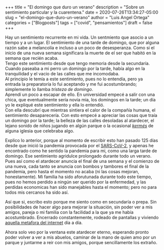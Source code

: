 +++
title = "El domingo que duro un verano"
description = "Sobre un sentimiento particular y la cuarentena."
date = 2020-07-26T13:34:27-05:00
slug = "el-domingo-que-duro-un-verano"
author = "Luis Angel Ortega"
categories = ["Blogposts"]
tags = ["covid", "pensamientos"]
draft = false
+++

Hay un sentimiento recurrente en mi vida. Un sentmiento que asocio a un tiempo y a un lugar. El sentimiento de una tarde de domingo, que por alguna razón sabe a melancolía e incluso a un poco de desesperanza. Como si el inicio de una nueva semana significara la muerte de el ser que habitó en la semana que recién acaba.  
Tengo este sentimiento desde que tengo memoria desde la secundaría. Cuando paseaba a mi perro un domingo por la tarde, había algo en la tranquilidad y el vacio de las calles que me incomodaba.  
Al principio le temía a este sentimiento, pues no lo entendía, pero ya entrada la preparatoría lo fui aceptando y me fui acostumbrando; simplemente lo llamba *tristeza de domingo*.  
Aprendí un poco a escapar de ello. En universidad empecé a salir con una chica, que eventualmente sería novia mia, los domingos en la tarde; un día yo le expliqué este sentimiento y ella lo entendió.  
Con ella descubrí que mientras sintiera el calor de la compañía humana, el sentimiento desaparecería. Con esto empecé a apreciar las cosas que traía un domingo por la tarde; la belleza de las calles desoladas al atardecer, el lejano sonido de niños jugando en algún parque o la ocasional [*kermés*](https://es.wikipedia.org/wiki/Kerm%C3%A9s) de alguna iglesia que celebraba algo.

Explico lo anterior, porque al momento de escribir esto han pasado 125 días desde que inició la pandemia provocada por el [SARS-CoV-2](https://es.wikipedia.org/wiki/COVID-19), y apenas he encontrado como he sentido la pandemia para mi, como una larga tarde de domingo. Ese sentimiento agridulce prolongado durante todo un verano. Pues así como el atardecer anuncia el final de una semana y el comienzo de una nueva, cada tanto se anuncia con bombos y tambores el final de la pandemia, pero hasta el momento no acaba (ni las cosas mejoran, honestamente). Mi familia ha sido aforutunada durante todo este tiempo, pues no hemos perdido a ningún ser querido por la enfermedad, y las perdidas economicas han sido manejables hasta el momento; pero no para todos mis cercanos ha sido así.

Así que si, escribo esto porque me siento como en secundaría o prepa. Sin posibilidades de hacer algo para mejorar la situación, sin poder ver a mis amigos, pareja o mi familia con la facilidad a la que ya me había acostumbrado. Encerrado constantemente, rodeado de pantallas y viviendo [aquella metafora del internet](https://www.brainyquote.com/quotes/mitch_kapor_163583) día a día.

Ahora solo veo por la ventana este atardecer eterno, esperando pronto poder volver a ver a mis abuelos, caminar de la mano de quien amo por un parque y juntarme a reir con mis amigos, porque sencillamente los extraño.
